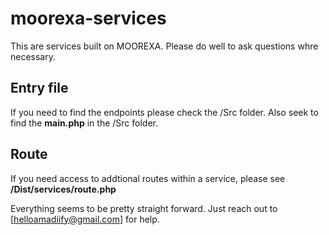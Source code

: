 # moorexa-services
This are services built on MOOREXA. Please do well to ask questions whre necessary.

## Entry file
If you need to find the endpoints please check the /Src folder. Also seek to find the **main.php** in the /Src folder.

## Route
If you need access to addtional routes within a service, please see **/Dist/services/route.php**

Everything seems to be pretty straight forward. Just reach out to [helloamadiify@gmail.com] for help.
